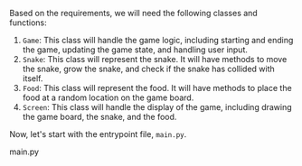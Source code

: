 Based on the requirements, we will need the following classes and functions:

1. `Game`: This class will handle the game logic, including starting and ending the game, updating the game state, and handling user input.
2. `Snake`: This class will represent the snake. It will have methods to move the snake, grow the snake, and check if the snake has collided with itself.
3. `Food`: This class will represent the food. It will have methods to place the food at a random location on the game board.
4. `Screen`: This class will handle the display of the game, including drawing the game board, the snake, and the food.

Now, let's start with the entrypoint file, `main.py`.

main.py
